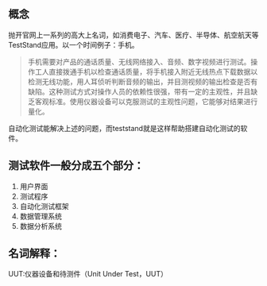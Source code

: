 ## 概念

抛开官网上一系列的高大上名词，如消费电子、汽车、医疗、半导体、航空航天等TestStand应用。以一个时间例子：手机。

> 手机需要对产品的通话质量、无线网络接入、音频、数字视频进行测试。操作工人直接拨通手机以检查通话质量，将手机接入附近无线热点下载数据以检测无线功能，用人耳侦听判断音频的输出，并目测视频的输出检查是否有缺陷。这种测试方式对操作人员的依赖性很强，带有一定的主观性，并且缺乏客观标准。使用仪器设备可以克服测试的主观性问题，它能够对结果进行量化。

自动化测试能解决上述的问题，而teststand就是这样帮助搭建自动化测试的软件。

## 测试软件一般分成五个部分：

1. 用户界面
1. 测试程序
1. 自动化测试框架
1. 数据管理系统
1. 数据分析系统

## 名词解释：

UUT:仪器设备和待测件（Unit Under Test，UUT）
